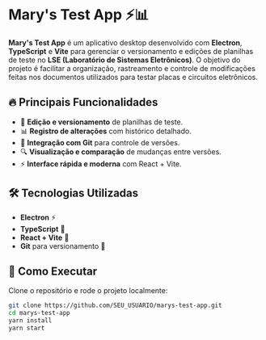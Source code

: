 # Mary's Test App ⚡📊

**Mary's Test App** é um aplicativo desktop desenvolvido com **Electron**, **TypeScript** e **Vite** para gerenciar o versionamento e edições de planilhas de teste no **LSE (Laboratório de Sistemas Eletrônicos)**. O objetivo do projeto é facilitar a organização, rastreamento e controle de modificações feitas nos documentos utilizados para testar placas e circuitos eletrônicos.

## 🔥 Principais Funcionalidades

- 📑 **Edição e versionamento** de planilhas de teste.
- 📊 **Registro de alterações** com histórico detalhado.
- 🔄 **Integração com Git** para controle de versões.
- 🔍 **Visualização e comparação** de mudanças entre versões.
- ⚡ **Interface rápida e moderna** com React + Vite.

## 🛠 Tecnologias Utilizadas

- **Electron** ⚡  
- **TypeScript** 📜  
- **React + Vite** 🎨  
- **Git** para versionamento 🔄  

## 🚀 Como Executar

Clone o repositório e rode o projeto localmente:

```bash
git clone https://github.com/SEU_USUARIO/marys-test-app.git
cd marys-test-app
yarn install
yarn start
